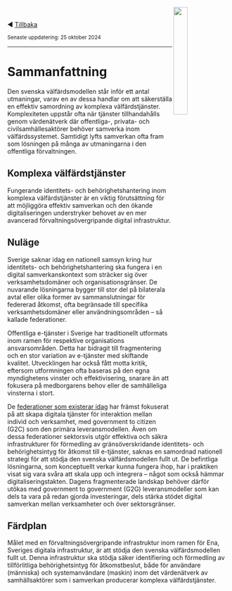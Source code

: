 <p><img align="right" src="../images/Ena-logo.png" width="25%" Height="25%"></img></p>
<p>&nbsp;</p>

:arrow_backward: [Tillbaka](README.md)

<sup>Senaste uppdatering: 25 oktober 2024</sup>

---------

# Sammanfattning
Den svenska välfärdsmodellen står inför ett antal utmaningar, varav en av dessa handlar om att säkerställa en effektiv samordning av komplexa välfärdstjänster. Komplexiteten uppstår ofta när tjänster tillhandahålls genom värdenätverk där offentliga-, privata- och civilsamhällesaktörer behöver samverka inom välfärdssystemet. Samtidigt lyfts samverkan ofta fram som lösningen på många av utmaningarna i den offentliga förvaltningen. 

## Komplexa välfärdstjänster
Fungerande identitets- och behörighetshantering inom komplexa välfärdstjänster är en viktig förutsättning för att möjliggöra effektiv samverkan och den ökande digitaliseringen understryker behovet av en mer avancerad förvaltningsövergripande digital infrastruktur.

## Nuläge
Sverige saknar idag en nationell samsyn kring hur identitets- och behörighetshantering ska fungera i en digital samverkanskontext som sträcker sig över verksamhetsdomäner och organisationsgränser. De nuvarande lösningarna bygger till stor del på bilaterala avtal eller olika former av sammanslutningar för federerad åtkomst, ofta begränsade till specifika verksamhetsdomäner eller användningsområden – så kallade federationer.

Offentliga e-tjänster i Sverige har traditionellt utformats inom ramen för respektive organisations ansvarsområden. Detta har bidragit till fragmentering och en stor variation av e-tjänster med skiftande kvalitet. Utvecklingen har också fått motta kritik, eftersom utformningen ofta baseras på den egna myndighetens vinster och effektivisering, snarare än att fokusera på medborgarens behov eller de samhälleliga vinsterna i stort. 

De [federationer som existerar idag](federationer.md) har främst fokuserat på att skapa digitala tjänster för interaktion mellan individ och verksamhet, med government to citizen (G2C) som den primära leveransmodellen. Även om dessa federationer sektorsvis utgör effektiva och säkra infrastrukturer för förmedling av gränsöverskridande identitets- och behörighetsintyg för åtkomst till e-tjänster, saknas en samordnad nationell strategi för att stödja den svenska välfärdsmodellen fullt ut.
De befintliga lösningarna, som konceptuellt verkar kunna fungera ihop, har i praktiken visat sig vara svåra att skala upp och integrera – något som också hämmar digitaliseringstakten. Dagens fragmenterade landskap behöver därför utökas med government to government (G2G) leveransmodeller som kan dels ta vara på redan gjorda investeringar, dels stärka stödet digital samverkan mellan verksamheter och över sektorsgränser. 

## Färdplan
Målet med en förvaltningsövergripande infrastruktur inom ramen för Ena, Sveriges digitala infrastruktur, är att stödja den svenska välfärdsmodellen fullt ut. Denna infrastruktur ska stödja säker identifiering och förmedling av tillförlitliga behörighetsintyg för åtkomstbeslut, både för användare (människa) och systemanvändare (maskin) inom det värdenätverk av samhällsaktörer som i samverkan producerar komplexa välfärdstjänster.

